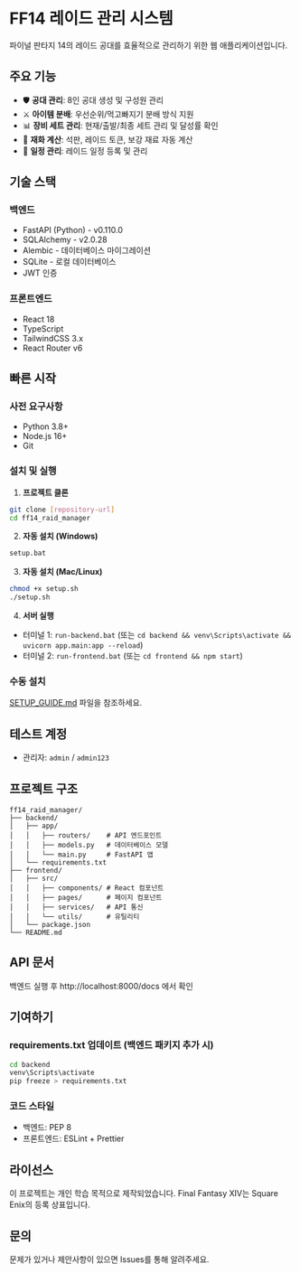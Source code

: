 # FF14 레이드 관리 시스템

파이널 판타지 14의 레이드 공대를 효율적으로 관리하기 위한 웹 애플리케이션입니다.

## 주요 기능

- 🛡️ **공대 관리**: 8인 공대 생성 및 구성원 관리
- ⚔️ **아이템 분배**: 우선순위/먹고빠지기 분배 방식 지원
- 📊 **장비 세트 관리**: 현재/출발/최종 세트 관리 및 달성률 확인
- 💎 **재화 계산**: 석판, 레이드 토큰, 보강 재료 자동 계산
- 📅 **일정 관리**: 레이드 일정 등록 및 관리

## 기술 스택

### 백엔드
- FastAPI (Python) - v0.110.0
- SQLAlchemy - v2.0.28
- Alembic - 데이터베이스 마이그레이션
- SQLite - 로컬 데이터베이스
- JWT 인증

### 프론트엔드
- React 18
- TypeScript
- TailwindCSS 3.x
- React Router v6

## 빠른 시작

### 사전 요구사항
- Python 3.8+
- Node.js 16+
- Git

### 설치 및 실행

1. **프로젝트 클론**
```bash
git clone [repository-url]
cd ff14_raid_manager
```

2. **자동 설치 (Windows)**
```bash
setup.bat
```

3. **자동 설치 (Mac/Linux)**
```bash
chmod +x setup.sh
./setup.sh
```

4. **서버 실행**
- 터미널 1: `run-backend.bat` (또는 `cd backend && venv\Scripts\activate && uvicorn app.main:app --reload`)
- 터미널 2: `run-frontend.bat` (또는 `cd frontend && npm start`)

### 수동 설치
[SETUP_GUIDE.md](./SETUP_GUIDE.md) 파일을 참조하세요.

## 테스트 계정
- 관리자: `admin` / `admin123`

## 프로젝트 구조

```
ff14_raid_manager/
├── backend/
│   ├── app/
│   │   ├── routers/    # API 엔드포인트
│   │   ├── models.py   # 데이터베이스 모델
│   │   └── main.py     # FastAPI 앱
│   └── requirements.txt
├── frontend/
│   ├── src/
│   │   ├── components/ # React 컴포넌트
│   │   ├── pages/      # 페이지 컴포넌트
│   │   ├── services/   # API 통신
│   │   └── utils/      # 유틸리티
│   └── package.json
└── README.md
```

## API 문서
백엔드 실행 후 http://localhost:8000/docs 에서 확인

## 기여하기

### requirements.txt 업데이트 (백엔드 패키지 추가 시)
```bash
cd backend
venv\Scripts\activate
pip freeze > requirements.txt
```

### 코드 스타일
- 백엔드: PEP 8
- 프론트엔드: ESLint + Prettier

## 라이선스
이 프로젝트는 개인 학습 목적으로 제작되었습니다.
Final Fantasy XIV는 Square Enix의 등록 상표입니다.

## 문의
문제가 있거나 제안사항이 있으면 Issues를 통해 알려주세요.